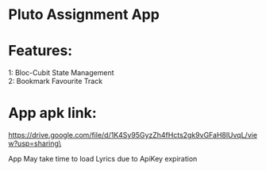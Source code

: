 # Pluto Assignment App

# Features:
1: Bloc-Cubit State Management\
2: Bookmark Favourite Track

# App apk link:
https://drive.google.com/file/d/1K4Sy95GyzZh4fHcts2gk9vGFaH8lUvqL/view?usp=sharing\

App May take time to load Lyrics due to ApiKey expiration
